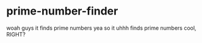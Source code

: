 # prime-number-finder
woah guys it finds prime numbers
yea so it uhhh finds prime numbers
cool, RIGHT?
